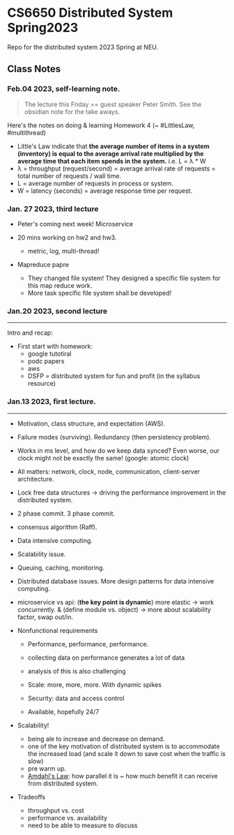 # CS6650 Distributed System Spring2023

Repo for the distributed system 2023 Spring at NEU.

## Class Notes

### Feb.04 2023, self-learning note.
> The lecture this Friday == guest speaker Peter Smith. See the obsidian note for the take aways.

Here's the notes on doing & learning Homework 4 (~ #LittlesLaw, #multithread)
- Little's Law indicate that **the average number of items in a system (inventory) is equal to the average arrival rate multiplied by the average time that each item spends in the system.** i.e. L = λ * W
- λ = throughput (request/second) = average arrival rate of requests = total number of requests / wall time.
- L = average number of requests in process or system.
- W = latency (seconds) = average response time per request.





### Jan. 27 2023, third lecture

- Peter's coming next week! Microservice

- 20 mins working on hw2 and hw3.

  - metric, log, multi-thread!

- Mapreduce papre
  - They changed file system! They designed a specific file system for this map reduce work.
  - More task specific file system shall be developed!

### Jan.20 2023, second lecture

---

Intro and recap:

- First start with homework:
  - google tutotiral
  - podc papers
  - aws
  - DSFP = distributed system for fun and profit (in the syllabus resource)

### Jan.13 2023, first lecture.

---

- Motivation, class structure, and expectation (AWS).
- Failure modes (surviving). Redundancy (then persistency problem).
- Works in ms level, and how do we keep data synced? Even worse, our clock might not be exactly the same! (google: atomic clock)
- All matters: network, clock, node, communication, client-server architecture.
- Lock free data structures -> driving the performance improvement in the distributed system.
- 2 phase commit. 3 phase commit.
- consensus algorithm (Raff).
- Data intensive computing.
- Scalability issue.

- Queuing, caching, monitoring.
- Distributed database issues. More design patterns for data intensive computing.

- microservice vs api: (**the key point is dynamic**) more elastic -> work concurrently. & (define module vs. object) -> more about scalability factor, swap out/in.

- Nonfunctional requirements

  - Performance, performance, performance.
  - collecting data on performance generates a lot of data
  - analysis of this is also challenging

  - Scale: more, more, more. With dynamic spikes

  - Security: data and access control

  - Available, hopefully 24/7

- Scalability!

  - being ale to increase and decrease on demand.
  - one of the key motivation of distributed system is to accommodate the increased load (and scale it down to save cost when the traffic is slow)
  - pre warm up.
  - [Amdahl's Law](https://en.wikipedia.org/wiki/Amdahl%27s_law): how parallel it is ~ how much benefit it can receive from distributed system.

- Tradeoffs
  - throughput vs. cost
  - performance vs. availability
  - need to be able to measure to discuss
